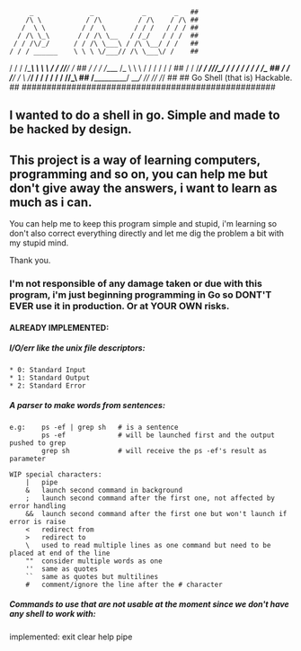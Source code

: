         _              _            _       _   ##
        /\ \           / /\         / /\    / /\ ##
       /  \ \         / /  \       / / /   / / / ##
      / /\ \_\       / / /\ \__   / /_/   / / /  ##
     / / /\/_/      / / /\ \___\ / /\ \__/ / /   ##
    / / / ______    \ \ \ \/___// /\ \___\/ /    ##
   / / / /\_____\    \ \ \     / / /\/___/ /     ##
  / / /  \/____ /_    \ \ \   / / /   / / /      ##
 / / /_____/ / //_/\__/ / /  / / /   / / /_      ##
/ / /______\/ / \ \/___/ /  / / /   / / //\_\    ##
\/___________/   \_____\/   \/_/    \/_/ \/_/    ##
                                                 ##
                    Go Shell (that is) Hackable. ##
###################################################

## I wanted to do a shell in go. Simple and made to be hacked by design.
## This project is a way of learning computers, programming and so on, you can help me but don't give away the answers, i want to learn as much as i can.

You can help me to keep this program simple and stupid, i'm learning so don't also correct everything directly and let me dig the problem a bit with my stupid mind.

Thank you.

### I'm not responsible of any damage taken or due with this program, i'm just beginning programming in Go so DONT'T EVER use it in production. Or at YOUR OWN risks.

#### ALREADY IMPLEMENTED:

##### I/O/err like the unix file descriptors:
    * 0: Standard Input
    * 1: Standard Output
    * 2: Standard Error

##### A parser to make words from sentences:
    e.g:    ps -ef | grep sh   # is a sentence
            ps -ef             # will be launched first and the output pushed to grep
            grep sh            # will receive the ps -ef's result as parameter

    WIP special characters:
        |   pipe
        &   launch second command in background
        ;   launch second command after the first one, not affected by error handling
        &&  launch second command after the first one but won't launch if error is raise
        <   redirect from
        >   redirect to
        \   used to read multiple lines as one command but need to be placed at end of the line
        ""  consider multiple words as one
        ''  same as quotes
        ``  same as quotes but multilines
        #   comment/ignore the line after the # character

##### Commands to use that are not usable at the moment since we don't have any shell to work with:
implemented:
        exit
        clear
        help
        pipe

